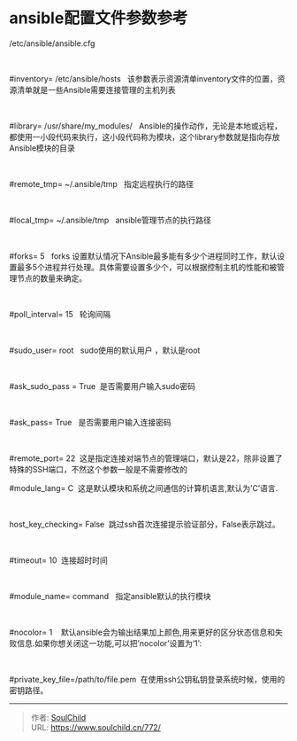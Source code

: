 # ansible配置文件参数参考

<!--more-->
/etc/ansible/ansible.cfg

&nbsp;

#inventory= /etc/ansible/hosts   该参数表示资源清单inventory文件的位置，资源清单就是一些Ansible需要连接管理的主机列表

&nbsp;

#library= /usr/share/my_modules/   Ansible的操作动作，无论是本地或远程，都使用一小段代码来执行，这小段代码称为模块，这个library参数就是指向存放Ansible模块的目录

&nbsp;

#remote_tmp= ~/.ansible/tmp   指定远程执行的路径

&nbsp;

#local_tmp= ~/.ansible/tmp   ansible管理节点的执行路径

&nbsp;

#forks= 5   forks 设置默认情况下Ansible最多能有多少个进程同时工作，默认设置最多5个进程并行处理。具体需要设置多少个，可以根据控制主机的性能和被管理节点的数量来确定。

&nbsp;

#poll_interval= 15   轮询间隔

&nbsp;

#sudo_user= root   sudo使用的默认用户 ，默认是root

&nbsp;

#ask_sudo_pass = True  是否需要用户输入sudo密码

&nbsp;

#ask_pass= True   是否需要用户输入连接密码

&nbsp;

#remote_port= 22  这是指定连接对端节点的管理端口，默认是22，除非设置了特殊的SSH端口，不然这个参数一般是不需要修改的

#module_lang= C  这是默认模块和系统之间通信的计算机语言,默认为’C’语言.

&nbsp;

host_key_checking= False  跳过ssh首次连接提示验证部分，False表示跳过。

&nbsp;

#timeout= 10  连接超时时间

&nbsp;

#module_name= command   指定ansible默认的执行模块

&nbsp;

#nocolor= 1    默认ansible会为输出结果加上颜色,用来更好的区分状态信息和失败信息.如果你想关闭这一功能,可以把’nocolor’设置为‘1’:

&nbsp;

#private_key_file=/path/to/file.pem  在使用ssh公钥私钥登录系统时候，使用的密钥路径。


---

> 作者: [SoulChild](https://www.soulchild.cn)  
> URL: https://www.soulchild.cn/772/  


